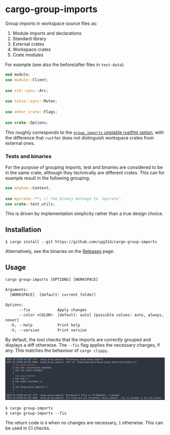 # cargo-group-imports

Group imports in workspace source files as:

1. Module imports and declarations
2. Standard library
3. External crates
4. Workspace crates
5. Crate modules

For example (see also the before/after files in `test-data`):

```rust
mod module;
use module::Client;

use std::sync::Arc;

use tokio::sync::Mutex;

use other_crate::Flags;

use crate::Options;

```

This roughly corresponds to the [`group_imports` unstable rustfmt option](https://rust-lang.github.io/rustfmt/?version=v1.4.38&search=#group_imports), with the difference
that `rustfmt` does not distinguish workspace crates from external ones.

### Tests and binaries

For the purpose of grouping imports, test and binaries are considered to be in the same crate, although they technically are different crates. This can for example result in the following grouping:

```rust
use anyhow::Context;

use mycrate::**; // the binary belongs to `mycrate`.
use crate::test_utils;
```

This is driven by implementation simplicity rather than a true design choice.

## Installation

```console
$ cargo install --git https://github.com/cpg314/cargo-group-imports
```

Alternatively, see the binaries on the [Releases](https://github.com/cpg314/cargo-group-imports/releases) page.

## Usage

```
cargo group-imports [OPTIONS] [WORKSPACE]

Arguments:
  [WORKSPACE]  [default: current folder]

Options:
      --fix            Apply changes
      --color <COLOR>  [default: auto] [possible values: auto, always, never]
  -h, --help           Print help
  -V, --version        Print version
```

By default, the tool checks that the imports are correctly grouped and displays a diff otherwise. The `--fix` flag applies the necessary changes, if any. This matches the behaviour of `cargo clippy`.

![Screenshot](screenshot.png)

```console
$ cargo group-imports
$ cargo group-imports --fix
```

The return code is `0` when no changes are necessary, `1` otherwise. This can be used in CI checks.
